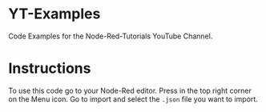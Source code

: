 # YT-Examples
Code Examples for the Node-Red-Tutorials YouTube Channel.

# Instructions
To use this code go to your Node-Red editor. Press in the top right corner on the Menu icon.
Go to import and select the `.json` file you want to import.
